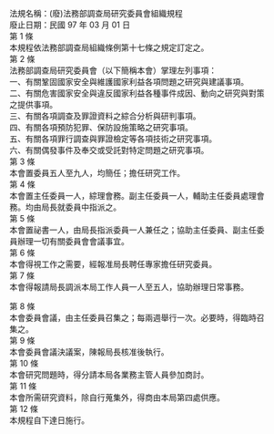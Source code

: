 法規名稱：(廢)法務部調查局研究委員會組織規程  
廢止日期：民國 97 年 03 月 01 日  
第 1 條  
本規程依法務部調查局組織條例第十七條之規定訂定之。  
第 2 條  
法務部調查局研究委員會（以下簡稱本會）掌理左列事項：  
一、有關鞏固國家安全與維護國家利益各項問題之研究與建議事項。  
二、有關危害國家安全與違反國家利益各種事件成因、動向之研究與對策  
之提供事項。  
三、有關各項調查及罪證資料之綜合分析與研判事項。  
四、有關各項預防犯罪、保防設施策略之研究事項。  
五、有關各項罪行調查與罪證檢定等各項技術之研究事項。  
六、有關偶發事件及奉交或受託對特定問題之研究事項。  
第 3 條  
本會置委員五人至九人，均簡任；擔任研究工作。  
第 4 條  
本會置主任委員一人，綜理會務。副主任委員一人，輔助主任委員處理會  
務。均由局長就委員中指派之。  
第 5 條  
本會置祕書一人，由局長指派委員一人兼任之；協助主任委員、副主任委  
員辦理一切有關委員會會議事宜。  
第 6 條  
本會得視工作之需要，經報准局長聘任專家擔任研究委員。  
第 7 條  
本會得報請局長調派本局工作人員一人至五人，協助辦理日常事務。  


第 8 條  
本會委員會議，由主任委員召集之；每兩週舉行一次。必要時，得臨時召  
集之。  
第 9 條  
本會委員會議決議案，陳報局長核准後執行。  
第 10 條  
本會研究問題時，得分請本局各業務主管人員參加商討。  
第 11 條  
本會所需研究資料，除自行蒐集外，得商由本局第四處供應。  
第 12 條  
本規程自下達日施行。  


